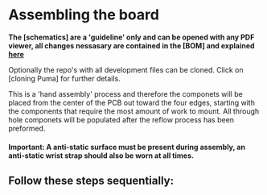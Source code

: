 # Assembling the board #

**The [schematics] are a 'guideline' only and can be opened with any PDF viewer, all changes nessasary are contained in the [BOM] and explained [here](#using_bom)**

Optionally the repo's with all development files can be cloned. Click on [cloning Puma] for further details.

This is a 'hand assembly' process and therefore the componets will be placed from the center of the PCB out toward the four edges, starting with the components that require the most amount of work to mount.
All through hole componets will be populated after the reflow process has been preformed. 

#### Important: A anti-static surface must be present during assembly, an anti-static wrist strap should also be worn at all times.

## Follow these steps sequentially: ##
